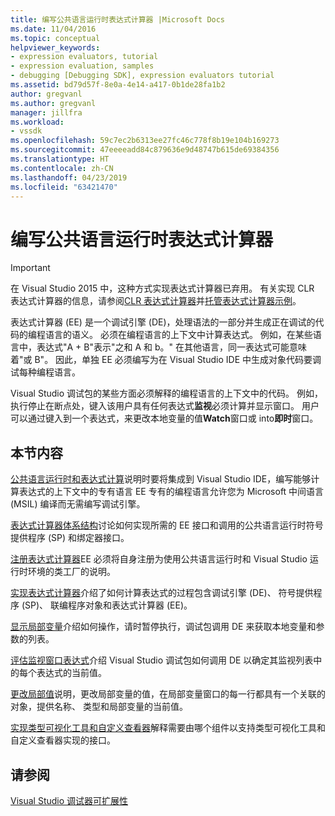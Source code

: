 ```yaml
---
title: 编写公共语言运行时表达式计算器 |Microsoft Docs
ms.date: 11/04/2016
ms.topic: conceptual
helpviewer_keywords:
- expression evaluators, tutorial
- expression evaluation, samples
- debugging [Debugging SDK], expression evaluators tutorial
ms.assetid: bd79d57f-8e0a-4e14-a417-0b1de28fa1b2
author: gregvanl
ms.author: gregvanl
manager: jillfra
ms.workload:
- vssdk
ms.openlocfilehash: 59c7ec2b6313ee27fc46c778f8b19e104b169273
ms.sourcegitcommit: 47eeeeadd84c879636e9d48747b615de69384356
ms.translationtype: HT
ms.contentlocale: zh-CN
ms.lasthandoff: 04/23/2019
ms.locfileid: "63421470"
---
```

# <a name="writing-a-common-language-runtime-expression-evaluator"></a>编写公共语言运行时表达式计算器
> [!IMPORTANT]
> 在 Visual Studio 2015 中，这种方式实现表达式计算器已弃用。 有关实现 CLR 表达式计算器的信息，请参阅[CLR 表达式计算器](https://github.com/Microsoft/ConcordExtensibilitySamples/wiki/CLR-Expression-Evaluators)并[托管表达式计算器示例](https://github.com/Microsoft/ConcordExtensibilitySamples/wiki/Managed-Expression-Evaluator-Sample)。

 表达式计算器 (EE) 是一个调试引擎 (DE)，处理语法的一部分并生成正在调试的代码的编程语言的语义。 必须在编程语言的上下文中计算表达式。 例如，在某些语言中，表达式"A + B"表示"之和 A 和 b。" 在其他语言，同一表达式可能意味着"或 B"。 因此，单独 EE 必须编写为在 Visual Studio IDE 中生成对象代码要调试每种编程语言。

 Visual Studio 调试包的某些方面必须解释的编程语言的上下文中的代码。 例如，执行停止在断点处，键入该用户具有任何表达式**监视**必须计算并显示窗口。 用户可以通过键入到一个表达式，来更改本地变量的值**Watch**窗口或 into**即时**窗口。

## <a name="in-this-section"></a>本节内容
 [公共语言运行时和表达式计算](../../extensibility/debugger/common-language-runtime-and-expression-evaluation.md)说明时要将集成到 Visual Studio IDE，编写能够计算表达式的上下文中的专有语言 EE 专有的编程语言允许您为 Microsoft 中间语言 (MSIL) 编译而无需编写调试引擎。

 [表达式计算器体系结构](../../extensibility/debugger/expression-evaluator-architecture.md)讨论如何实现所需的 EE 接口和调用的公共语言运行时符号提供程序 (SP) 和绑定器接口。

 [注册表达式计算器](../../extensibility/debugger/registering-an-expression-evaluator.md)EE 必须将自身注册为使用公共语言运行时和 Visual Studio 运行时环境的类工厂的说明。

 [实现表达式计算器](../../extensibility/debugger/implementing-an-expression-evaluator.md)介绍了如何计算表达式的过程包含调试引擎 (DE)、 符号提供程序 (SP)、 联编程序对象和表达式计算器 (EE)。

 [显示局部变量](../../extensibility/debugger/displaying-locals.md)介绍如何操作，请时暂停执行，调试包调用 DE 来获取本地变量和参数的列表。

 [评估监视窗口表达式](../../extensibility/debugger/evaluating-a-watch-window-expression.md)介绍 Visual Studio 调试包如何调用 DE 以确定其监视列表中的每个表达式的当前值。

 [更改局部值](../../extensibility/debugger/changing-the-value-of-a-local.md)说明，更改局部变量的值，在局部变量窗口的每一行都具有一个关联的对象，提供名称、 类型和局部变量的当前值。

 [实现类型可视化工具和自定义查看器](../../extensibility/debugger/implementing-type-visualizers-and-custom-viewers.md)解释需要由哪个组件以支持类型可视化工具和自定义查看器实现的接口。

## <a name="see-also"></a>请参阅
 [Visual Studio 调试器可扩展性](../../extensibility/debugger/visual-studio-debugger-extensibility.md)